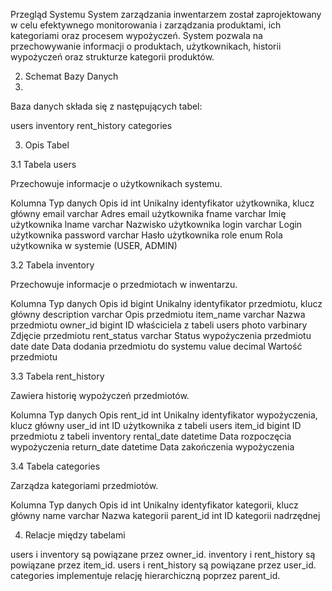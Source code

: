  Przegląd Systemu
System zarządzania inwentarzem został zaprojektowany w celu efektywnego monitorowania i zarządzania produktami, ich kategoriami oraz procesem wypożyczeń. System pozwala na przechowywanie informacji o produktach, użytkownikach, historii wypożyczeń oraz strukturze kategorii produktów.

2. Schemat Bazy Danych
3. 
Baza danych składa się z następujących tabel:

users
inventory
rent_history
categories

3. Opis Tabel

3.1 Tabela users

Przechowuje informacje o użytkownikach systemu.

Kolumna	Typ danych	Opis
id	int	Unikalny identyfikator użytkownika, klucz główny
email	varchar	Adres email użytkownika
fname	varchar	Imię użytkownika
lname	varchar	Nazwisko użytkownika
login	varchar	Login użytkownika
password	varchar	Hasło użytkownika
role	enum	Rola użytkownika w systemie (USER, ADMIN)

3.2 Tabela inventory

Przechowuje informacje o przedmiotach w inwentarzu.

Kolumna	Typ danych	Opis
id	bigint	Unikalny identyfikator przedmiotu, klucz główny
description	varchar	Opis przedmiotu
item_name	varchar	Nazwa przedmiotu
owner_id	bigint	ID właściciela z tabeli users
photo	varbinary	Zdjęcie przedmiotu
rent_status	varchar	Status wypożyczenia przedmiotu
date	date	Data dodania przedmiotu do systemu
value	decimal	Wartość przedmiotu

3.3 Tabela rent_history

Zawiera historię wypożyczeń przedmiotów.

Kolumna	Typ danych	Opis
rent_id	int	Unikalny identyfikator wypożyczenia, klucz główny
user_id	int	ID użytkownika z tabeli users
item_id	bigint	ID przedmiotu z tabeli inventory
rental_date	datetime	Data rozpoczęcia wypożyczenia
return_date	datetime	Data zakończenia wypożyczenia

3.4 Tabela categories

Zarządza kategoriami przedmiotów.

Kolumna	Typ danych	Opis
id	int	Unikalny identyfikator kategorii, klucz główny
name	varchar	Nazwa kategorii
parent_id	int	ID kategorii nadrzędnej

4. Relacje między tabelami
   
users i inventory są powiązane przez owner_id.
inventory i rent_history są powiązane przez item_id.
users i rent_history są powiązane przez user_id.
categories implementuje relację hierarchiczną poprzez parent_id.

